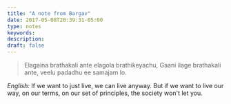 ```yaml
---
title: "A note from Bargav"
date: 2017-05-08T20:39:31-05:00
type: notes
keywords:
description:
draft: false
---
```

[comment]: # (A note is any quick thought, quote, one-liners or a simple tweet. )

>Elagaina brathakali ante elagola brathikeyachu, Gaani ilage brathakali ante, veelu padadhu ee samajam lo.

*English:* If we want to just live, we can live anyway. But if we want to live our way, on our terms, on our set of principles, the society won't let you.
